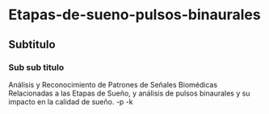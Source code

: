 # Etapas-de-sueno-pulsos-binaurales
## Subtitulo
### Sub sub titulo
Análisis y Reconocimiento de Patrones de Señales Biomédicas Relacionadas a las Etapas de Sueño, y análisis de pulsos binaurales y su impacto en la calidad de sueño.
-p
-k
